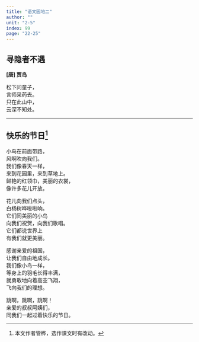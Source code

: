 ```yaml
---
title: "语文园地二"
author: ""
unit: "2-5"
index: 99
page: "22-25"
---
```


<!-- 日积月累 -->

## 寻隐者不遇

**[唐] 贾岛**

松下问童子，  
言师采药去。  
只在此山中，  
云深不知处。  

---

<!-- 和大人一起读 -->

## 快乐的节日[^1]

[^1]: 本文作者管桦，选作课文时有改动。

小鸟在前面带路，  
风啊吹向我们。  
我们像春天一样，  
来到花园里，来到草地上。  
鲜艳的红领巾，美丽的衣裳，  
像许多花儿开放。  

花儿向我们点头，  
白杨树哗啦啦响。  
它们同美丽的小鸟  
向我们祝贺，向我们歌唱。  
它们都说世界上  
有我们就更美丽。  

感谢亲爱的祖国，  
让我们自由地成长。  
我们像小鸟一样，  
等身上的羽毛长得丰满，  
就勇敢地向着高空飞翔，  
飞向我们的理想。  

跳啊，跳啊，跳啊！  
亲爱的叔叔阿姨们，  
同我们一起过着快乐的节日。  

